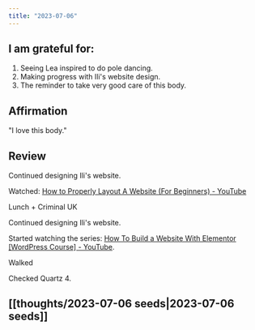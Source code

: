```yaml
---
title: "2023-07-06"
---
```

## I am grateful for:
1. Seeing Lea inspired to do pole dancing.
2. Making progress with Ili's website design.
3. The reminder to take very good care of this body.

## Affirmation

"I love this body."

## Review

Continued designing Ili's website.

Watched: [How to Properly Layout A Website (For Beginners) - YouTube](https://www.youtube.com/watch?v=3C_22eBWpjg)

Lunch + Criminal UK

Continued designing Ili's website.

Started watching the series: [How To Build a Website With Elementor [WordPress Course] - YouTube](https://www.youtube.com/watch?v=icTcREd1tAg&list=PLZyp9H25CboE6dhe7MnUxUdp4zU7OsNSe&index=1).

Walked

Checked Quartz 4.

## [[thoughts/2023-07-06 seeds|2023-07-06 seeds]]
